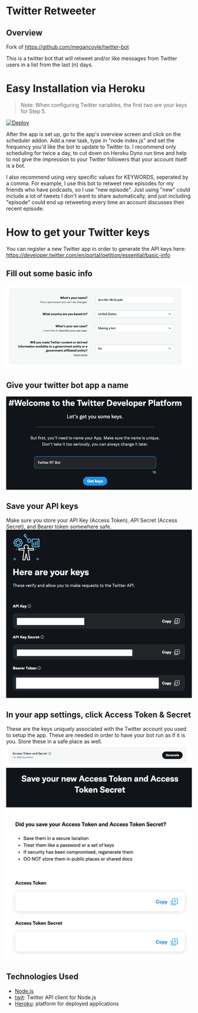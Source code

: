 # Twitter Retweeter

## Overview

Fork of https://github.com/megancoyle/twitter-bot

This is a twitter bot that will retweet and/or like messages from Twitter users in a list from the last (n) days.

# Easy Installation via Heroku
> Note: When configuring Twitter variables, the first two are your keys for Step 5.

[![Deploy](https://www.herokucdn.com/deploy/button.svg)](https://heroku.com/deploy)

After the app is set up, go to the app's overview screen and click on the scheduler addon. Add a new task, type in "node index.js" and set the frequency you'd like the bot to update to Twitter to. I recommend only scheduling for twice a day, to cut down on Heroku Dyno run time and help to not give the impression to your Twitter followers that your account itself is a bot.

I also recommend using very specific values for KEYWORDS, seperated by a comma. For example, I use this bot to retweet new episodes for my friends who have podcasts, so I use "new episode". Just using "new" could include a lot of tweets I don't want to share automatically, and just including "episode" could end up retweeting every time an account discusses their recent episode.

# How to get your Twitter keys
You can register a new Twitter app in order to generate the API keys here:
https://developer.twitter.com/en/portal/petition/essential/basic-info

## Fill out some basic info
![](img/Step1.png)

## Give your twitter bot app a name
![](img/Step2.png)

## Save your API keys
Make sure you store your API Key (Access Token), API Secret (Access Secret), and Bearer token somewhere safe.
![](img/Step3.png)

## In your app settings, click Access Token & Secret
These are the keys uniquely associated with the Twitter account you used to setup the app. These are needed in order to have your bot run as if it is you. Store these in a safe place as well.
![](img/Step4.png)
![](img/Step5.png)

## Technologies Used

- [Node.js](https://nodejs.org/en/)
- [twit](https://github.com/ttezel/twit): Twitter API client for Node.js
- [Heroku](http://heroku.com/): platform for deployed applications
